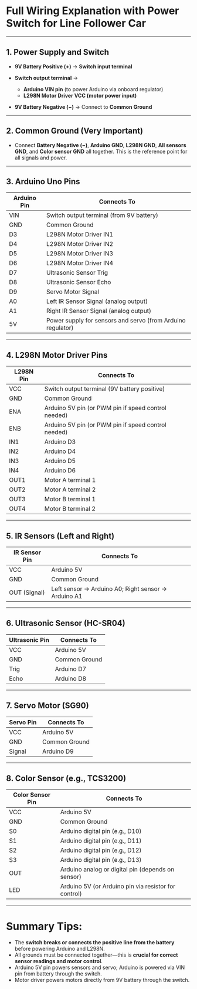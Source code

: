 

# Full Wiring Explanation with Power Switch for Line Follower Car

---

## 1. Power Supply and Switch

* **9V Battery Positive (+)** → **Switch input terminal**
* **Switch output terminal** →

  * **Arduino VIN pin** (to power Arduino via onboard regulator)
  * **L298N Motor Driver VCC (motor power input)**
* **9V Battery Negative (−)** → Connect to **Common Ground**

---

## 2. Common Ground (Very Important)

* Connect **Battery Negative (−)**, **Arduino GND**, **L298N GND**, **All sensors GND**, and **Color sensor GND** all together.
  This is the reference point for all signals and power.

---

## 3. Arduino Uno Pins

| Arduino Pin | Connects To                                                 |
| ----------- | ----------------------------------------------------------- |
| VIN         | Switch output terminal (from 9V battery)                    |
| GND         | Common Ground                                               |
| D3          | L298N Motor Driver IN1                                      |
| D4          | L298N Motor Driver IN2                                      |
| D5          | L298N Motor Driver IN3                                      |
| D6          | L298N Motor Driver IN4                                      |
| D7          | Ultrasonic Sensor Trig                                      |
| D8          | Ultrasonic Sensor Echo                                      |
| D9          | Servo Motor Signal                                          |
| A0          | Left IR Sensor Signal (analog output)                       |
| A1          | Right IR Sensor Signal (analog output)                      |
| 5V          | Power supply for sensors and servo (from Arduino regulator) |

---

## 4. L298N Motor Driver Pins

| L298N Pin | Connects To                                         |
| --------- | --------------------------------------------------- |
| VCC       | Switch output terminal (9V battery positive)        |
| GND       | Common Ground                                       |
| ENA       | Arduino 5V pin (or PWM pin if speed control needed) |
| ENB       | Arduino 5V pin (or PWM pin if speed control needed) |
| IN1       | Arduino D3                                          |
| IN2       | Arduino D4                                          |
| IN3       | Arduino D5                                          |
| IN4       | Arduino D6                                          |
| OUT1      | Motor A terminal 1                                  |
| OUT2      | Motor A terminal 2                                  |
| OUT3      | Motor B terminal 1                                  |
| OUT4      | Motor B terminal 2                                  |

---

## 5. IR Sensors (Left and Right)

| IR Sensor Pin | Connects To                                         |
| ------------- | --------------------------------------------------- |
| VCC           | Arduino 5V                                          |
| GND           | Common Ground                                       |
| OUT (Signal)  | Left sensor → Arduino A0; Right sensor → Arduino A1 |

---

## 6. Ultrasonic Sensor (HC-SR04)

| Ultrasonic Pin | Connects To   |
| -------------- | ------------- |
| VCC            | Arduino 5V    |
| GND            | Common Ground |
| Trig           | Arduino D7    |
| Echo           | Arduino D8    |

---

## 7. Servo Motor (SG90)

| Servo Pin | Connects To   |
| --------- | ------------- |
| VCC       | Arduino 5V    |
| GND       | Common Ground |
| Signal    | Arduino D9    |

---

## 8. Color Sensor (e.g., TCS3200)

| Color Sensor Pin | Connects To                                          |
| ---------------- | ---------------------------------------------------- |
| VCC              | Arduino 5V                                           |
| GND              | Common Ground                                        |
| S0               | Arduino digital pin (e.g., D10)                      |
| S1               | Arduino digital pin (e.g., D11)                      |
| S2               | Arduino digital pin (e.g., D12)                      |
| S3               | Arduino digital pin (e.g., D13)                      |
| OUT              | Arduino analog or digital pin (depends on sensor)    |
| LED              | Arduino 5V (or Arduino pin via resistor for control) |

---

# Summary Tips:

* The **switch breaks or connects the positive line from the battery** before powering Arduino and L298N.
* All grounds must be connected together—this is **crucial for correct sensor readings and motor control**.
* Arduino 5V pin powers sensors and servo; Arduino is powered via VIN pin from battery through the switch.
* Motor driver powers motors directly from 9V battery through the switch.

